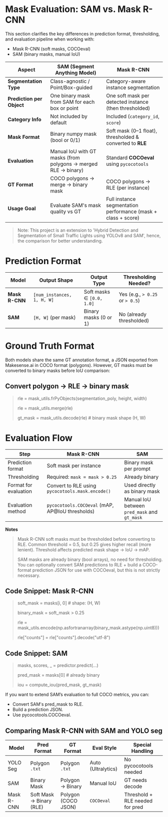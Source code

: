 # Mask Evaluation: SAM vs. Mask R-CNN
This section clarifies the key differences in prediction format, thresholding, and evaluation pipeline when working with:

- Mask R-CNN (soft masks, COCOeval)
- SAM (binary masks, manual IoU)

| Aspect                    | **SAM (Segment Anything Model)**                               | **Mask R-CNN**                                                |
| ------------------------- | -------------------------------------------------------------- | ------------------------------------------------------------- |
| **Segmentation Type**     | Class-agnostic / Point/Box-guided                              | Category-aware instance segmentation                          |
| **Prediction per Object** | One binary mask from SAM for each box or point                 | One soft mask per detected instance (then thresholded)        |
| **Category Info**         | Not included by default                                        | Included (`category_id`, `score`)                             |
| **Mask Format**           | Binary numpy mask (bool or 0/1)                                | Soft mask (0–1 float), thresholded & converted to **RLE**     |
| **Evaluation**            | Manual IoU with GT masks (from polygons → merged RLE → binary) | Standard **COCOeval** using `pycocotools`                     |
| **GT Format**             | COCO polygons → merge → binary mask                            | COCO polygons → RLE (per instance)                            |
| **Usage Goal**            | Evaluate SAM's mask quality vs GT                              | Full instance segmentation performance (mask + class + score) |

>Note: This project is an extension to 'Hybrid Detection and Segmentation of Small Traffic Lights using YOLOv8 and SAM', hence, the comparison for better understanding.



#  Prediction Format

| Model          | Output Shape               | Output Type               | Thresholding Needed?              |
| -------------- | -------------------------- | ------------------------- | --------------------------------- |
| **Mask R-CNN** | `[num_instances, 1, H, W]` | Soft masks ∈ `[0.0, 1.0]` | Yes (e.g., `> 0.25` or `> 0.5`) |
| **SAM**        | `[H, W]` (per mask)        | Binary masks (0 or 1)     | No (already thresholded)        |

# Ground Truth Format

Both models share the same GT annotation format, a JSON exported from Makesense.ai in COCO format (polygons). However, GT masks must be converted to binary masks before IoU comparison:

## Convert polygon → RLE → binary mask

> rle = mask_utils.frPyObjects(segmentation_poly, height, width)
> 
> rle = mask_utils.merge(rle)
> 
> gt_mask = mask_utils.decode(rle)  # binary mask shape (H, W)

# Evaluation Flow

| Step                  | **Mask R-CNN**                                   | **SAM**                                      |
| --------------------- | ------------------------------------------------ | -------------------------------------------- |
| Prediction format     | Soft mask per instance                           | Binary mask per prompt                       |
| Thresholding          | Required: `mask = mask > 0.25`                   | Already binary                             |
| Format for evaluation | Convert to RLE using `pycocotools.mask.encode()` | Used directly as binary mask                 |
| Evaluation method     | `pycocotools.COCOeval` (mAP, AP\@IoU thresholds) | Manual IoU between `pred_mask` and `gt_mask` |

**Notes**
> Mask R-CNN soft masks must be thresholded before converting to RLE. Common threshold = 0.5, but 0.25 gives higher recall (more lenient). Threshold affects predicted mask shape → IoU → mAP.
> 
> SAM masks are already binary (bool arrays), no need for thresholding. You can optionally convert SAM predictions to RLE + build a COCO-format prediction JSON for use with COCOeval, but this is not strictly necessary.

##  Code Snippet: Mask R-CNN

> soft_mask = masks[i, 0]  # shape: (H, W)
> 
> binary_mask = soft_mask > 0.25
> 
> rle = mask_utils.encode(np.asfortranarray(binary_mask.astype(np.uint8)))
> 
> rle["counts"] = rle["counts"].decode("utf-8")

##  Code Snippet: SAM

> masks, scores, _ = predictor.predict(...)
> 
> pred_mask = masks[0]  # already binary
> 
> iou = compute_iou(pred_mask, gt_mask)

If you want to extend SAM’s evaluation to full COCO metrics, you can:

- Convert SAM's pred_mask to RLE.
- Build a prediction JSON.
- Use pycocotools.COCOeval.

## Comparing Mask R-CNN with SAM and YOLO seg

| Model      | Pred Format              | GT Format           | Eval Style         | Special Handling                |
| ---------- | ------------------------ | ------------------- | ------------------ | ------------------------------- |
| YOLO Seg   | Polygon `.txt`           | Polygon `.txt`      | Auto (Ultralytics) | No pycocotools needed           |
| SAM        | Binary Mask              | Polygon → Binary    | Manual IoU         | GT needs decode                 |
| Mask R-CNN | Soft Mask → Binary (RLE) | Polygon (COCO JSON) | `COCOeval`         | Threshold + RLE needed for pred |

